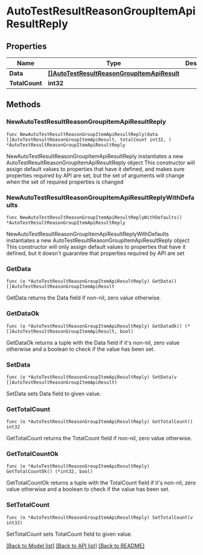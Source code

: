 # AutoTestResultReasonGroupItemApiResultReply

## Properties

Name | Type | Description | Notes
------------ | ------------- | ------------- | -------------
**Data** | [**[]AutoTestResultReasonGroupItemApiResult**](AutoTestResultReasonGroupItemApiResult.md) |  | 
**TotalCount** | **int32** |  | 

## Methods

### NewAutoTestResultReasonGroupItemApiResultReply

`func NewAutoTestResultReasonGroupItemApiResultReply(data []AutoTestResultReasonGroupItemApiResult, totalCount int32, ) *AutoTestResultReasonGroupItemApiResultReply`

NewAutoTestResultReasonGroupItemApiResultReply instantiates a new AutoTestResultReasonGroupItemApiResultReply object
This constructor will assign default values to properties that have it defined,
and makes sure properties required by API are set, but the set of arguments
will change when the set of required properties is changed

### NewAutoTestResultReasonGroupItemApiResultReplyWithDefaults

`func NewAutoTestResultReasonGroupItemApiResultReplyWithDefaults() *AutoTestResultReasonGroupItemApiResultReply`

NewAutoTestResultReasonGroupItemApiResultReplyWithDefaults instantiates a new AutoTestResultReasonGroupItemApiResultReply object
This constructor will only assign default values to properties that have it defined,
but it doesn't guarantee that properties required by API are set

### GetData

`func (o *AutoTestResultReasonGroupItemApiResultReply) GetData() []AutoTestResultReasonGroupItemApiResult`

GetData returns the Data field if non-nil, zero value otherwise.

### GetDataOk

`func (o *AutoTestResultReasonGroupItemApiResultReply) GetDataOk() (*[]AutoTestResultReasonGroupItemApiResult, bool)`

GetDataOk returns a tuple with the Data field if it's non-nil, zero value otherwise
and a boolean to check if the value has been set.

### SetData

`func (o *AutoTestResultReasonGroupItemApiResultReply) SetData(v []AutoTestResultReasonGroupItemApiResult)`

SetData sets Data field to given value.


### GetTotalCount

`func (o *AutoTestResultReasonGroupItemApiResultReply) GetTotalCount() int32`

GetTotalCount returns the TotalCount field if non-nil, zero value otherwise.

### GetTotalCountOk

`func (o *AutoTestResultReasonGroupItemApiResultReply) GetTotalCountOk() (*int32, bool)`

GetTotalCountOk returns a tuple with the TotalCount field if it's non-nil, zero value otherwise
and a boolean to check if the value has been set.

### SetTotalCount

`func (o *AutoTestResultReasonGroupItemApiResultReply) SetTotalCount(v int32)`

SetTotalCount sets TotalCount field to given value.



[[Back to Model list]](../README.md#documentation-for-models) [[Back to API list]](../README.md#documentation-for-api-endpoints) [[Back to README]](../README.md)


